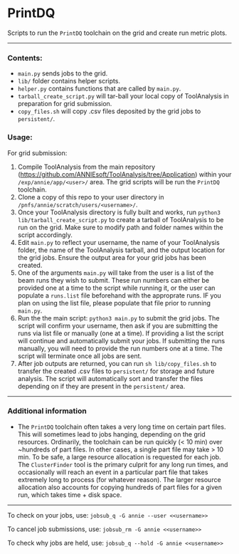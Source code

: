 # PrintDQ

Scripts to run the `PrintDQ` toolchain on the grid and create run metric plots.

-----------------------

### Contents:
- `main.py` sends jobs to the grid.
- `lib/` folder contains helper scripts.
- `helper.py` contains functions that are called by `main.py`.
- `tarball_create_script.py` will tar-ball your local copy of ToolAnalysis in preparation for grid submission.
- `copy_files.sh` will copy .csv files deposited by the grid jobs to `persistent/`.

### Usage:

For grid submission:

1. Compile ToolAnalysis from the main repository (https://github.com/ANNIEsoft/ToolAnalysis/tree/Application) within your `/exp/annie/app/<user>/` area. The grid scripts will be run the `PrintDQ` toolchain.
2. Clone a copy of this repo to your user directory in ```/pnfs/annie/scratch/users/<username>/```.
3. Once your ToolAnalysis directory is fully built and works, run ```python3 lib/tarball_create_script.py``` to create a tarball of ToolAnalysis to be run on the grid. Make sure to modify path and folder names within the script accordingly.
4. Edit ```main.py``` to reflect your username, the name of your ToolAnalysis folder, the name of the ToolAnalysis tarball, and the output location for the grid jobs. Ensure the output area for your grid jobs has been created.
5. One of the arguments ```main.py``` will take from the user is a list of the beam runs they wish to submit. These run numbers can either be provided one at a time to the script while running it, or the user can populate a `runs.list` file beforehand with the approprate runs. IF you plan on using the list file, please populate that file prior to running `main.py`. 
6. Run the the main script: ```python3 main.py``` to submit the grid jobs. The script will confirm your username, then ask if you are submitting the runs via list file or manually (one at a time). If providing a list the script will continue and automatically submit your jobs. If submitting the runs manually, you will need to provide the run numbers one at a time. The script will terminate once all jobs are sent.
7. After job outputs are returned, you can run `sh lib/copy_files.sh` to transfer the created .csv files to `persistent/` for storage and future analysis. The script will automatically sort and transfer the files depending on if they are present in the `persistent/` area.

-----------------------

### Additional information

- The `PrintDQ` toolchain often takes a very long time on certain part files. This will sometimes lead to jobs hanging, depending on the grid resources. Ordinarily, the toolchain can be run quickly (< 10 min) over ~hundreds of part files. In other cases, a single part file may take > 10 min. To be safe, a large resource allocation is requested for each job. The `ClusterFinder` tool is the primary culprit for any long run times, and occasionally will reach an event in a particular part file that takes extremely long to process (for whatever reason). The larger resource allocation also accounts for copying hundreds of part files for a given run, which takes time + disk space.

-----------------------

To check on your jobs, use: ```jobsub_q -G annie --user <<username>>```

To cancel job submissions, use: ```jobsub_rm -G annie <<username>>```

To check why jobs are held, use: ```jobsub_q --hold -G annie <<username>>```
